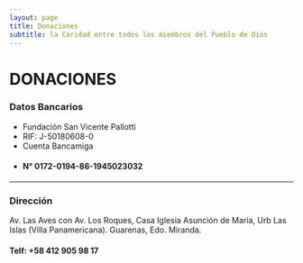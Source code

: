 ```yaml
---
layout: page
title: Donaciones
subtitle: la Caridad entre todos los miembros del Pueblo de Dios
---
```


# DONACIONES

<!-------------dos------------->
<div class="6u$ 12u$(small)">
  <h3>Datos Bancarios</h3>
      <ul class="alt">
      <li>Fundación San Vicente Pallotti</li>
      <li>RIF: J-50180608-0</li>
      <li>Cuenta Bancamiga</li>
      <li><h4>N° 0172-0194-86-1945023032</h4></li>
      </ul>
  </div>
<hr class="major">
<!-- Break -->

<div class="row">
<!-------------uno------------->
<div class="6u 12u$(small)">
    <h3>Dirección</h3>
<p>Av. Las Aves con Av. Los Roques, Casa Iglesia Asunción de María, Urb Las Islas (Villa Panamericana). Guarenas, Edo. Miranda.</p>
    <h4>Telf: +58 412 905 98 17</h4>
</div>
